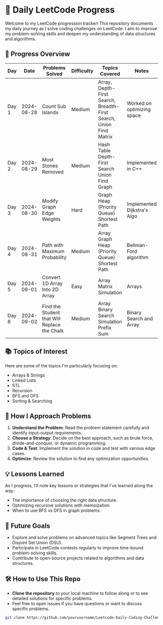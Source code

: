 # 📝 Daily LeetCode Progress

Welcome to my LeetCode progression tracker! This repository documents my daily journey as I solve coding challenges on LeetCode. I aim to improve my problem-solving skills and deepen my understanding of data structures and algorithms.

## 📅 Progress Overview

| Day  | Date       | Problems Solved                | Difficulty | Topics Covered                                                     | Notes                       |
|------|------------|--------------------------------|------------|--------------------------------------------------------------------|-----------------------------|
| Day 1| 2024-08-28 | Count Sub Islands              | Medium     | Array, Depth-First Search, Breadth-First Search, Union Find Matrix | Worked on optimizing space  |
| Day 2| 2024-08-29 | Most Stones Removed            | Medium     | Hash Table Depth-First Search Union Find Graph                     | Implemented in C++          |
| Day 3| 2024-08-30 | Modify Graph Edge Weights      | Hard       | Graph Heap (Priority Queue) Shortest Path                          | Implemented Dijkstra's Algo |
| Day 4| 2024-08-31 |Path with Maximum Probability   | Medium     | Array Graph Heap (Priority Queue) Shortest Path                    | Bellman-Ford algorithm      |
| Day 5| 2024-09-01 |Convert 1D Array Into 2D Array  | Easy       | Array Matrix Simulation                                            | Arrays                      |
| Day 6| 2024-09-02 |Find the Student that Will Replace the Chalk  | Medium       | Array Binary Search Simulation Prefix Sum     | Binary Search and Array                    |



<!-- Add more days as you progress -->

## 📚 Topics of Interest
Here are some of the topics I'm particularly focusing on:

- Arrays & Strings
- Linked Lists
- STL
- Recursion
- BFS and DFS
- Sorting & Searching

## 🔧 How I Approach Problems
1. **Understand the Problem**: Read the problem statement carefully and identify input-output requirements.
2. **Choose a Strategy**: Decide on the best approach, such as brute force, divide-and-conquer, or dynamic programming.
3. **Code & Test**: Implement the solution in code and test with various edge cases.
4. **Optimize**: Review the solution to find any optimization opportunities.

## 💡 Lessons Learned
As I progress, I’ll note key lessons or strategies that I've learned along the way:

- The importance of choosing the right data structure.
- Optimizing recursive solutions with memoization.
- When to use BFS vs DFS in graph problems.

<!--## 🏆 Achievements
- [ ] 30 Days of LeetCode Challenge Completion
- [ ] 100 Problems Solved
- [ ] Mastery of Dynamic Programming -->

## 🚀 Future Goals
- Explore and solve problems on advanced topics like Segment Trees and Disjoint Set Union (DSU).
- Participate in LeetCode contests regularly to improve time-bound problem-solving skills.
- Contribute to open-source projects related to algorithms and data structures.

## 🛠️ How to Use This Repo
- **Clone the repository** to your local machine to follow along or to see detailed solutions for specific problems.
- Feel free to open issues if you have questions or want to discuss specific problems.

```bash
git clone https://github.com/yourusername/Leetcode-Daily-Coding-Challenge.git
